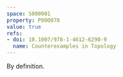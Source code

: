```yaml
---
space: S000001
property: P000078
value: true
refs:
- doi: 10.1007/978-1-4612-6290-9
  name: Counterexamples in Topology
---
```


By definition.
